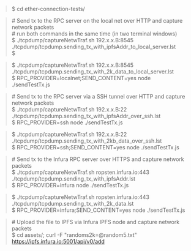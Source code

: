 > $ cd ether-connection-tests/ <br />

>\# Send tx to the RPC server on the local net over HTTP and capture network packets <br />
>\# run both commands in the same time (in two terminal windows) <br />
> $ ./tcpdump/captureNetwTraf.sh 192.x.x.B:8545 ./tcpdump/tcpdump.sending_tx_with_ipfsAddr_to_local_server.lst <br />
> $ <br />

> $ ./tcpdump/captureNetwTraf.sh 192.x.x.B:8545 ./tcpdump/tcpdump.sending_tx_with_2k_data_to_local_server.lst <br />
> $ RPC_PROVIDER=localnet;SEND_CONTENT=yes node ./sendTestTx.js <br />

>\# Send tx to the RPC server via a SSH tunnel over HTTP and capture network packets <br />
> $ ./tcpdump/captureNetwTraf.sh 192.x.x.B:22   ./tcpdump/tcpdump.sending_tx_with_ipfsAddr_over_ssh.lst <br />
> $ RPC_PROVIDER=ssh node ./sendTestTx.js <br />

> $ ./tcpdump/captureNetwTraf.sh 192.x.x.B:22   ./tcpdump/tcpdump.sending_tx_with_2kb_data_over_ssh.lst <br />
> $ RPC_PROVIDER=ssh;SEND_CONTENT=yes node ./sendTestTx.js <br />


>\# Send tx to the Infura RPC server over HTTPS and capture network packets <br />
> $ ./tcpdump/captureNetwTraf.sh ropsten.infura.io:443 ./tcpdump/tcpdump.sending_tx_with_ipfsAddr.lst <br />
> $ RPC_PROVIDER=infura node ./sendTestTx.js<br />

> $ ./tcpdump/captureNetwTraf.sh ropsten.infura.io:443 ./tcpdump/tcpdump.sending_tx_with_2k_data.lst <br />
> $ RPC_PROVIDER=infura;SEND_CONTENT=yes node ./sendTestTx.js <br />


>\# Upload the file to IPFS via Infura IPFS node and capture network packets <br />
> $ cd assets/; curl -F "randoms2k=@random5.txt" https://ipfs.infura.io:5001/api/v0/add <br />
